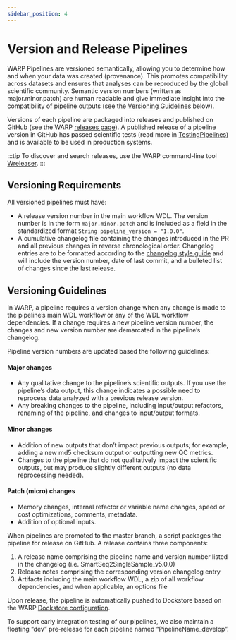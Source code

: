 ```yaml
---
sidebar_position: 4
---
```


# Version and Release Pipelines

WARP Pipelines are versioned semantically, allowing you to determine how and when your data was created (provenance). This promotes compatibility across datasets and ensures that analyses can be reproduced by the global scientific community. Semantic version numbers (written as major.minor.patch) are human readable and give immediate insight into the compatibility of pipeline outputs (see the [Versioning Guidelines](#versioning-guidelines) below).

Versions of each pipeline are packaged into releases and published on GitHub (see the WARP [releases page](https://github.com/broadinstitute/warp/releases)). A published release of a pipeline version in GitHub has passed scientific tests (read more in [TestingPipelines](./TestingPipelines.md)) and is available to be used in production systems.

:::tip To discover and search releases, use the WARP command-line tool [Wreleaser](https://github.com/broadinstitute/warp/tree/develop/wreleaser).
:::

## Versioning Requirements

All versioned pipelines must have:
* A release version number in the main workflow WDL. The version number is in the form `major.minor.patch` and is included as a field in the standardized format `String pipeline_version = "1.0.0"`.
* A cumulative changelog file containing the changes introduced in the PR and all previous changes in reverse chronological order. Changelog entries are to be formatted according to the [changelog style guide](../contribution/contribute_to_warp/changelog_style.md) and will include the version number, date of last commit, and a bulleted list of changes since the last release.

## Versioning Guidelines

In WARP, a pipeline requires a version change when any change is made to the pipeline’s main WDL workflow or any of the WDL workflow dependencies. If a change requires a new pipeline version number, the changes and new version number are demarcated in the pipeline’s changelog.

Pipeline version numbers are updated based the following  guidelines:
#### Major changes
* Any qualitative change to the pipeline’s scientific outputs. If you use the pipeline’s data output, this change indicates a possible need to reprocess data analyzed with a previous release version.
* Any breaking changes to the pipeline, including input/output refactors, renaming of the pipeline, and changes to input/output formats.

#### Minor changes
* Addition of new outputs that don’t impact previous outputs; for example, adding a new md5 checksum output or outputting new QC metrics.
* Changes to the pipeline that do not qualitatively impact the scientific outputs, but may produce slightly different outputs (no data reprocessing needed).

#### Patch (micro) changes
* Memory changes, internal refactor or variable name changes, speed or cost optimizations, comments, metadata.
* Addition of optional inputs.

When pipelines are promoted to the master branch, a script packages the pipeline for release on GitHub. A release contains three components:
1. A release name comprising the pipeline name and version number listed in the changelog (i.e. SmartSeq2SingleSample_v5.0.0)
2. Release notes comprising the corresponding version changelog entry
3. Artifacts including the main workflow WDL, a zip of all workflow dependencies, and when applicable, an options file

Upon release, the pipeline is automatically pushed to Dockstore based on the WARP [Dockstore configuration](https://github.com/broadinstitute/warp/blob/develop/.dockstore.yml).

To support early integration testing of our pipelines, we also maintain a floating “dev” pre-release for each pipeline named “PipelineName_develop”.
